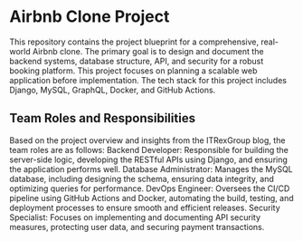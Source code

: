 # Airbnb Clone Project
This repository contains the project blueprint for a comprehensive, real-world Airbnb clone. The primary goal is to design and document the backend systems, database structure, API, and security for a robust booking platform. This project focuses on planning a scalable web application before implementation.
The tech stack for this project includes Django, MySQL, GraphQL, Docker, and GitHub Actions.

## Team Roles and Responsibilities
Based on the project overview and insights from the ITRexGroup blog, the team roles are as follows:
Backend Developer: Responsible for building the server-side logic, developing the RESTful APIs using Django, and ensuring the application performs well.
Database Administrator: Manages the MySQL database, including designing the schema, ensuring data integrity, and optimizing queries for performance.
DevOps Engineer: Oversees the CI/CD pipeline using GitHub Actions and Docker, automating the build, testing, and deployment processes to ensure smooth and efficient releases.
Security Specialist: Focuses on implementing and documenting API security measures, protecting user data, and securing payment transactions.


